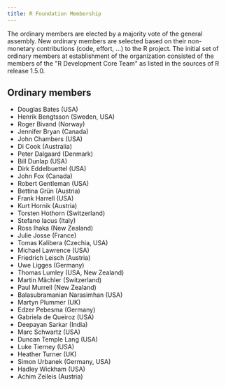 ```yaml
---
title: R Foundation Membership
---
```


The ordinary members are elected by a majority vote of the general assembly. New ordinary members are selected based on their non-monetary contributions (code, effort, ...) to the R project. The initial set of ordinary members at establishment of the organization consisted of the members of the "R Development Core Team" as listed in the sources of R release 1.5.0.

## Ordinary members

* Douglas Bates (USA)
* Henrik Bengtsson (Sweden, USA)
* Roger Bivand (Norway)
* Jennifer Bryan (Canada)
* John Chambers (USA)
* Di Cook (Australia)
* Peter Dalgaard (Denmark)
* Bill Dunlap (USA)
* Dirk Eddelbuettel (USA)
* John Fox (Canada)
* Robert Gentleman (USA)
* Bettina Grün (Austria)
* Frank Harrell (USA)
* Kurt Hornik (Austria)
* Torsten Hothorn (Switzerland)
* Stefano Iacus (Italy)
* Ross Ihaka (New Zealand)
* Julie Josse (France)
* Tomas Kalibera (Czechia, USA)
* Michael Lawrence (USA)
* Friedrich Leisch (Austria)
* Uwe Ligges (Germany)
* Thomas Lumley (USA, New Zealand)
* Martin Mächler (Switzerland)
* Paul Murrell (New Zealand)
* Balasubramanian Narasimhan (USA)
* Martyn Plummer (UK)
* Edzer Pebesma (Germany)
* Gabriela de Queiroz (USA)
* Deepayan Sarkar (India)
* Marc Schwartz (USA)
* Duncan Temple Lang (USA)
* Luke Tierney (USA)
* Heather Turner (UK)
* Simon Urbanek (Germany, USA)
* Hadley Wickham (USA)
* Achim Zeileis (Austria)
